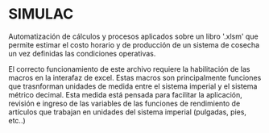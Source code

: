 # SIMULAC
Automatización de cálculos y procesos aplicados sobre un libro '.xlsm' que permite estimar el costo horario y de producción de un sistema de cosecha un vez definidas las condiciones operativas. 

El correcto funcionamiento de este archivo requiere la habilitación de las macros en la interafaz de excel. Estas macros son principalmente funciones que trasnforman unidades de medida entre el sistema imperial y el sistema métrico decimal. Esta medida está pensada para facilitar la aplicación, revisión e ingreso de las variables de las funciones de rendimiento de artículos que trabajan en unidades del sistema imperial (pulgadas, pies, etc..) 
